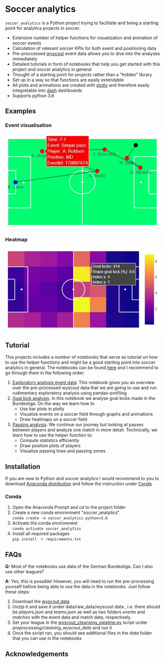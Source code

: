 # Soccer analytics

`soccer_analytics` is a Python project trying to facilitate and being a starting point for analytics projects in soccer. 

* Extensive number of helper functions for visualization and animation of soccer events
* Calculation of relevant soccer KPIs for both event and positioning data
* Pre-proccessed [wyscout](https://figshare.com/collections/Soccer_match_event_dataset/4415000/2) event data allows you to dive into the analyses immediately 
* Detailed tutorials in form of notebooks that help you get started with this project and soccer analytics in general
* Thought of a starting point for projects rather than a "hidden" library
* Set up in a way so that functions are easily extendable
* All plots and animations are created with [plotly](https://plotly.com/python/) and therefore easily integretable into [dash](https://plotly.com/dash/) dashboards
* Supports python 3.6

## Examples

### Event visualisation
![](docs/img/event_example.JPG)<!-- .element height="20%" width="20%" -->
### Heatmap
![](docs/img/heatmap_example.JPG)<!-- .element height="20%" width="20%" -->

## Tutorial
This projects includes a number of notebooks that serve as tutorial on how to use the helper functions and might be a good starting point into soccer analytics in general.
The notebooks can be found [here](notebooks) and I recommend to go through them in the following order:

1. [Exploratory analysis event data](notebooks/exploratory_analysis_event_data.ipynb): This notebook gives you an overview over the pre-processed wyscout data that we are going to use 
and run rudimentary exploratory analysis using pandas-profiling
2. [Goal kick analysis](notebooks/goal_kick_analysis.ipynb): In this notebook we analyse goal kicks made in the Bundesliga. On the way we learn how to
    - Use bar plots in plotly
    - Visualize events on a soccer field through graphs and animations
    - Draw heatmaps on a soccer field
3. [Passing analysis](notebooks/passing_analysis.ipynb): We continue our journey but looking at passes between players and analyze one match in more detail. Technically, we learn how to 
    use the helper function to:
    - Compute statistics efficiently
    - Draw position plots of players
    - Visualize passing lines and passing zones

## Installation
If you are new to Python and soccer analytics I would recommend to you to download [Anaconda distribution](https://www.anaconda.com/distribution/#download-section) and follow 
the instruction under [Conda](#Conda)

### Conda
1. Open the Anaconda Prompt and cd to the project folder
2. Create a new conda environment "soccer_analytics"\
`conda create -n soccer_analytics python=3.6`
3. Activate the conda environment\
`conda activate soccer_analytics`
4. Install all required packages\
`pip install -r requirements.txt`

## FAQs
**Q:** Most of the notebooks use data of the German Bundesliga. Can I also use other leagues?

**A:** Yes, this is possible! However, you will need to run the pre-processing yourself before being able 
to use the data in the notebooks. Just follow these steps:
1. Download the [wyscout data](https://figshare.com/collections/Soccer_match_event_dataset/4415000/2)
2. Unzip it and save it under data/raw_data/wyscout data , i.e. there should be *players.json* 
and *teams.json* as well as two folders *events* and *matches* with the event data and match data, respectively.
3. Set your league in the [wyscout_cleansing_pipeline.py](preprocessing/cleaning_wyscout_data/wyscout_cleansing_pipeline.py) script under *preprocessing/cleaning_wyscout_data* and run it
4. Once the script ran, you should see additional files in the *data* folder that you can use in the notebooks

## Acknowledgements

